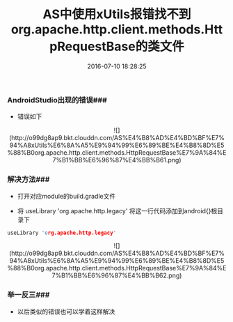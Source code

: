 ﻿---
title: ' AS中使用xUtils报错找不到org.apache.http.client.methods.HttpRequestBase的类文件'
date: 2016-07-10 18:28:25
tags: AndroidStudio
categories: AndroidStudio
---

### AndroidStudio出现的错误###

- 错误如下

<center>![](http://o99dg8ap9.bkt.clouddn.com/AS%E4%B8%AD%E4%BD%BF%E7%94%A8xUtils%E6%8A%A5%E9%94%99%E6%89%BE%E4%B8%8D%E5%88%B0org.apache.http.client.methods.HttpRequestBase%E7%9A%84%E7%B1%BB%E6%96%87%E4%BB%B61.png)</center>

### 解决方法###

- 打开对应module的build.gradle文件

- 将 useLibrary 'org.apache.http.legacy'  将这一行代码添加到android{}根目录下 

```cpp
useLibrary 'org.apache.http.legacy'
```

<center>![](http://o99dg8ap9.bkt.clouddn.com/AS%E4%B8%AD%E4%BD%BF%E7%94%A8xUtils%E6%8A%A5%E9%94%99%E6%89%BE%E4%B8%8D%E5%88%B0org.apache.http.client.methods.HttpRequestBase%E7%9A%84%E7%B1%BB%E6%96%87%E4%BB%B62.png)</center>

### 举一反三###

- 以后类似的错误也可以学着这样解决

<!-- more -->